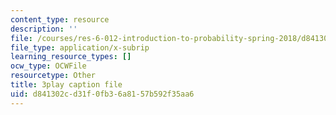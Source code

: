 ```yaml
---
content_type: resource
description: ''
file: /courses/res-6-012-introduction-to-probability-spring-2018/d841302cd31f0fb36a8157b592f35aa6_4QeL1ma_XJ0.srt
file_type: application/x-subrip
learning_resource_types: []
ocw_type: OCWFile
resourcetype: Other
title: 3play caption file
uid: d841302c-d31f-0fb3-6a81-57b592f35aa6
---
```


